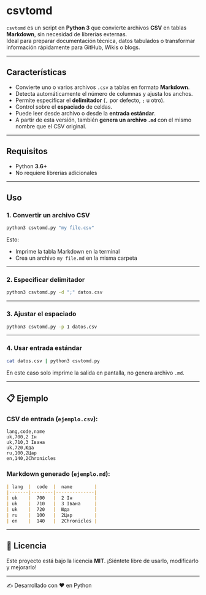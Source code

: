 # csvtomd

`csvtomd` es un script en **Python 3** que convierte archivos **CSV** en tablas **Markdown**, sin necesidad de librerías externas.  
Ideal para preparar documentación técnica, datos tabulados o transformar información rápidamente para GitHub, Wikis o blogs.

---

## Características

- Convierte uno o varios archivos `.csv` a tablas en formato **Markdown**.
- Detecta automáticamente el número de columnas y ajusta los anchos.
- Permite especificar el **delimitador** (`,` por defecto, `;` u otro).
- Control sobre el **espaciado** de celdas.
- Puede leer desde archivo o desde la **entrada estándar**.
- A partir de esta versión, también **genera un archivo `.md`** con el mismo nombre que el CSV original.

---

## Requisitos

- Python **3.6+**  
- No requiere librerías adicionales

---

## Uso

### 1. Convertir un archivo CSV

```bash
python3 csvtomd.py "my file.csv"
````

Esto:

* Imprime la tabla Markdown en la terminal
* Crea un archivo `my file.md` en la misma carpeta

---

### 2. Especificar delimitador

```bash
python3 csvtomd.py -d ";" datos.csv
```

---

### 3. Ajustar el espaciado

```bash
python3 csvtomd.py -p 1 datos.csv
```

---

### 4. Usar entrada estándar

```bash
cat datos.csv | python3 csvtomd.py
```

En este caso solo imprime la salida en pantalla, no genera archivo `.md`.

---

## 📋 Ejemplo

### CSV de entrada (`ejemplo.csv`):

```csv
lang,code,name
uk,700,2 Ін
uk,710,3 Івана
uk,720,Юда
ru,100,2Цар
en,140,2Chronicles
```

### Markdown generado (`ejemplo.md`):

```markdown
| lang  |  code  |  name        |  
|-------|--------|--------------|
| uk    |  700   |  2 Ін        | 
| uk    |  710   |  3 Івана     | 
| uk    |  720   |  Юда         | 
| ru    |  100   |  2Цар        |  
| en    |  140   |  2Chronicles | 
```

---

## 📄 Licencia

Este proyecto está bajo la licencia **MIT**.
¡Siéntete libre de usarlo, modificarlo y mejorarlo!

---

✍️ Desarrollado con ❤️ en Python

